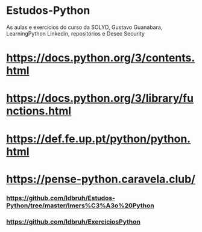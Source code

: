 # Estudos-Python
As aulas e exercícios do curso da SOLYD, Gustavo Guanabara, LearningPython Linkedin, repositórios e Desec Security

# https://docs.python.org/3/contents.html
# https://docs.python.org/3/library/functions.html
# https://def.fe.up.pt/python/python.html
# https://pense-python.caravela.club/
### https://github.com/Idbruh/Estudos-Python/tree/master/Imers%C3%A3o%20Python
### https://github.com/Idbruh/ExerciciosPython

